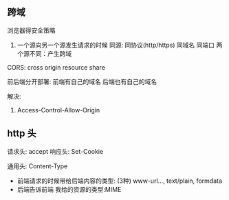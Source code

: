 ## 跨域
浏览器得安全策略

1. 一个源向另一个源发生请求的时候
同源: 同协议(http/https) 同域名 同端口
两个源不同：产生跨域

CORS: cross origin resource share

前后端分开部署: 前端有自己的域名 后端也有自己的域名

解决:
1. Access-Control-Allow-Origin

## http 头
请求头: accept
响应头: Set-Cookie

通用头:
 Content-Type
 - 前端请求的时候带给后端内容的类型: (3种)  www-url..., text/plain, formdata
 - 后端告诉前端 我给的资源的类型:MIME